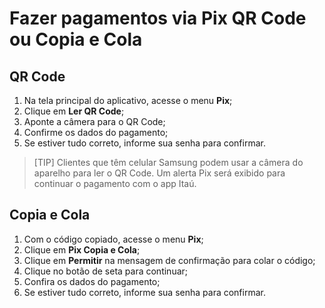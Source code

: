 # Fazer pagamentos via Pix QR Code ou Copia e Cola

## QR Code

1. Na tela principal do aplicativo, acesse o menu **Pix**;
2. Clique em **Ler QR Code**;
3. Aponte a câmera para o QR Code;
4. Confirme os dados do pagamento;
5. Se estiver tudo correto, informe sua senha para confirmar.

> [TIP]
> Clientes que têm celular Samsung podem usar a câmera do aparelho para ler o QR Code. Um alerta Pix será exibido para continuar o pagamento com o app Itaú.

## Copia e Cola

1. Com o código copiado, acesse o menu **Pix**;
2. Clique em **Pix Copia e Cola**;
3. Clique em **Permitir** na mensagem de confirmação para colar o código;
4. Clique no botão de seta para continuar;
5. Confira os dados do pagamento;
6. Se estiver tudo correto, informe sua senha para confirmar.

